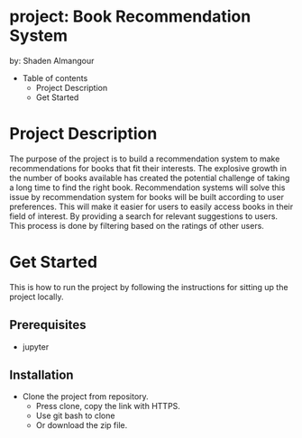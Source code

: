 # project: Book Recommendation System <br>
by: Shaden Almangour 

- Table of contents
  - Project Description
  - Get Started 
 
 # Project Description
The purpose of the project is to build a recommendation system to make recommendations for books that fit their interests. The explosive growth in the number of books available has created the potential challenge of taking a long time to find the right book. Recommendation systems will solve this issue by recommendation system for books will be built according to user preferences. This will make it easier for users to easily access books in their field of interest. By providing a search for relevant suggestions to users. This process is done by filtering based on the ratings of other users.

#  Get Started
This is how to run the project by following the instructions for sitting up the project locally.

## Prerequisites
- jupyter

## Installation
- Clone the project from repository.
  - Press clone, copy the link with HTTPS.
  - Use git bash to clone
  - Or download the zip file.
  


